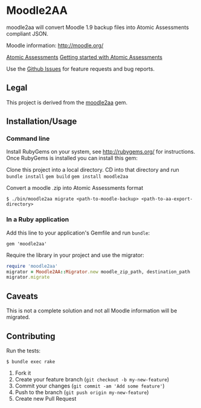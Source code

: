 # Moodle2AA

moodle2aa will convert Moodle 1.9 backup files into Atomic Assessments compliant JSON.

Moodle information: http://moodle.org/

[Atomic Assessments](https://www.atomicjolt.com/atomic-assessments)
[Getting started with Atomic Assessments](https://support.atomicjolt.com/knowledgebase/getting-started-with-atomic-assessments)

Use the [Github Issues](https://github.com/atomicjolt/moodle2aa/issues?state=open)
for feature requests and bug reports.

## Legal

This project is derived from the [moodle2aa](https://github.com/instructure/moodle2aa) gem.

## Installation/Usage

### Command line

Install RubyGems on your system, see http://rubygems.org/ for instructions.
Once RubyGems is installed you can install this gem:

Clone this project into a local directory. CD into that directory and run
`bundle install`
`gem build`
`gem install moodle2aa`

Convert a moodle .zip into Atomic Assessments format

    $ ./bin/moodle2aa migrate <path-to-moodle-backup> <path-to-aa-export-directory>

### In a Ruby application

Add this line to your application's Gemfile and run `bundle`:

    gem 'moodle2aa'

Require the library in your project and use the migrator:

```ruby
require 'moodle2aa'
migrator = Moodle2AA::Migrator.new moodle_zip_path, destination_path
migrator.migrate
```

## Caveats

This is not a complete solution and not all Moodle information will be migrated.

## Contributing

Run the tests:

    $ bundle exec rake

1. Fork it
2. Create your feature branch (`git checkout -b my-new-feature`)
3. Commit your changes (`git commit -am 'Add some feature'`)
4. Push to the branch (`git push origin my-new-feature`)
5. Create new Pull Request
